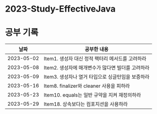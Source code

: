# 2023-Study-EffectiveJava


# 공부 기록

| 날짜         | 공부한 내용                         |
|------------|--------------------------------|
| 2023-05-02 | Item1. 생성자 대신 정적 팩터리 메서드를 고려하라 |
| 2023-05-08 | Item2. 생성자에 매개변수가 많다면 빌더를 고려하라 |
| 2023-05-09 | Item3. 생성자나 열거 타입으로 싱글턴임을 보증하라 |
| 2023-05-16 | Item8. finalizer와 cleaner 사용을 피하라 |
| 2023-05-23 | Item10. equals는 일반 규약을 지켜 재정의하라 |
| 2023-05-29 | Item18. 상속보다는 컴포지션을 사용하라 |